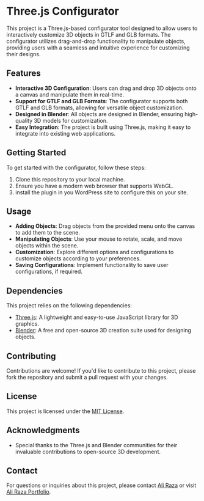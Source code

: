 # Three.js Configurator

This project is a Three.js-based configurator tool designed to allow users to interactively customize 3D objects in GTLF and GLB formats. The configurator utilizes drag-and-drop functionality to manipulate objects, providing users with a seamless and intuitive experience for customizing their designs.

## Features

- **Interactive 3D Configuration**: Users can drag and drop 3D objects onto a canvas and manipulate them in real-time.
- **Support for GTLF and GLB Formats**: The configurator supports both GTLF and GLB formats, allowing for versatile object customization.
- **Designed in Blender**: All objects are designed in Blender, ensuring high-quality 3D models for customization.
- **Easy Integration**: The project is built using Three.js, making it easy to integrate into existing web applications.

## Getting Started

To get started with the configurator, follow these steps:

1. Clone this repository to your local machine.
2. Ensure you have a modern web browser that supports WebGL.
3. install the plugin in you WordPress site to configure this on your site.
   
## Usage

- **Adding Objects**: Drag objects from the provided menu onto the canvas to add them to the scene.
- **Manipulating Objects**: Use your mouse to rotate, scale, and move objects within the scene.
- **Customization**: Explore different options and configurations to customize objects according to your preferences.
- **Saving Configurations**: Implement functionality to save user configurations, if required.

## Dependencies

This project relies on the following dependencies:

- [Three.js](https://threejs.org/): A lightweight and easy-to-use JavaScript library for 3D graphics.
- [Blender](https://www.blender.org/): A free and open-source 3D creation suite used for designing objects.

## Contributing

Contributions are welcome! If you'd like to contribute to this project, please fork the repository and submit a pull request with your changes.

## License

This project is licensed under the [MIT License](LICENSE).

## Acknowledgments

- Special thanks to the Three.js and Blender communities for their invaluable contributions to open-source 3D development.

## Contact

For questions or inquiries about this project, please contact [Ali Raza](mailto:aliraxayasin@gmail.com) or visit [Ali Raza Portfolio](https://alirazaofficial.com).

